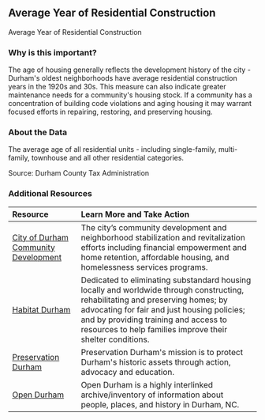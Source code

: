 ## Average Year of Residential Construction
Average Year of Residential Construction

### Why is this important?
The age of housing generally reflects the development history of the city - Durham's oldest neighborhoods have average residential construction years in the 1920s and 30s. This measure can also indicate greater maintenance needs for a community's housing stock. If a community has a concentration of building code violations and aging housing it may warrant focused efforts in repairing, restoring, and preserving housing.

### About the Data
The average age of all residential units - including single-family, multi-family, townhouse and all other residential categories.

Source: Durham County Tax Administration

### Additional Resources

|Resource | Learn More and Take Action | 
|:--- | :--- |
|[City of Durham Community Development](http://durhamnc.gov/445/Community-Development)| The city’s community development and neighborhood stabilization and revitalization efforts including financial empowerment and home retention, affordable housing, and homelessness services programs.
|[Habitat Durham](http://www.durhamhabitat.org/)| Dedicated to eliminating substandard housing locally and worldwide through constructing, rehabilitating and preserving homes; by advocating for fair and just housing policies; and by providing training and access to resources to help families improve their shelter conditions.
|[Preservation Durham](http://preservationdurham.org/)| Preservation Durham's mission is to protect Durham's historic assets through action, advocacy and education.
|[Open Durham](http://www.opendurham.org/)| Open Durham is a highly interlinked archive/inventory of information about people, places, and history in Durham, NC.